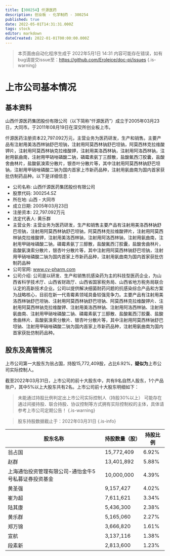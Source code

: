 ```yaml
---
title: [300254] 仟源医药
description: 创业板 - 化学制药 - 300254
published: true
date: 2022-05-01T14:31:31.000Z
tags: stock
editor: markdown
dateCreated: 2022-01-01T00:00:00.000Z
---
```


> 本页面由自动化程序生成于 2022年5月1日 14:31
> 内容可能存在错误，如有bug请提交issue至：https://github.com/Eroleice/doc-pi/issues
{.is-warning}

# 上市公司基本情况

## 基本资料

山西仟源医药集团股份有限公司（以下简称“仟源医药”）成立于2005年03月23日，大同市。于2011年08月19日在深交所创业板上市。

仟源医药注册资本22,797.092万元，主营业务为医药研发，生产和销售。主要产品有注射用美洛西林钠舒巴坦钠，注射用阿莫西林钠舒巴坦钠，阿莫西林克拉维酸钾片，注射用阿莫西林钠克拉维酸钾，注射用美洛西林钠，注射用阿洛西林钠，注射用氨曲南，注射用甲硝唑磷酸二钠，磷霉素氨丁三醇散，盐酸氟西汀胶囊，盐酸舍曲林片，盐酸氨溴索分散片，银杏叶分散片等，其中注射用阿莫西林钠舒巴坦钠，注射用甲硝唑磷酸二钠为国内首家上市新药品种，注射用氨曲南为国内首家获批仿制药品种。以下是详细信息：

- 公司名称: 山西仟源医药集团股份有限公司
- 股票代码: 300254.SZ
- 所在地: 山西 - 大同市
- 成立日期: 2005年03月23日
- 注册资本: 22,797.092万元
- 法定代表人: 黄乐群
- 主营业务: 主营业务为医药研发，生产和销售主要产品有注射用美洛西林钠舒巴坦钠，注射用阿莫西林钠舒巴坦钠，阿莫西林克拉维酸钾片，注射用阿莫西林钠克拉维酸钾，注射用美洛西林钠，注射用阿洛西林钠，注射用氨曲南，注射用甲硝唑磷酸二钠，磷霉素氨丁三醇散，盐酸氟西汀胶囊，盐酸舍曲林片，盐酸氨溴索分散片，银杏叶分散片等，其中注射用阿莫西林钠舒巴坦钠，注射用甲硝唑磷酸二钠为国内首家上市新药品种，注射用氨曲南为国内首家获批仿制药品种
- 公司官网: www.cy-pharm.com
- 公司介绍: 公司是以研发、生产和销售抗感染药为主的科技型医药企业，为山西省科学技术厅、山西省财政厅、山西省国家税务局、山西省地方税务局联合认定的高新技术企业。公司以提供解决细菌耐药问题的抗感染综合产品和方案为战略核心，目前在新一代青霉素领域具备较强竞争力。主要产品有注射用美洛西林钠舒巴坦钠、注射用阿莫西林钠舒巴坦钠、阿莫西林克拉维酸钾片、注射用阿莫西林钠克拉维酸钾、注射用美洛西林钠、注射用阿洛西林钠、注射用氨曲南、注射用甲硝唑磷酸二钠、磷霉素氨丁三醇散、盐酸氟西汀胶囊、盐酸舍曲林片、盐酸氨溴索分散片、银杏叶分散片等，其中注射用阿莫西林钠舒巴坦钠、注射用甲硝唑磷酸二钠为国内首家上市新药品种，注射用氨曲南为国内首家获批仿制药品种。


## 股东及高管情况

上市公司第一大股东为翁占国，持股15,772,409股，占比6.92%，**疑似为**上市公司实际控制人。

截至2022年03月31日，上市公司的前十大股东中，共有9名自然人股东，1个产品账户，其中5%以上大股东共有2名。上市公司前十大股东明细如下：

> 未能通过持股比例判定出上市公司实际控制人（持股30%以上）
> 可能存在通过间接持股、联合持股、协议控制等方式拥有实际控制权的主体，具体请参考上市公司定期公告！
{.is-warning}

> 股东持股数据截止于：2022年03月31日
{.is-info}

| 股东名称 | 持股数量（股） | 持股比例 |
| --- | --- | --- |
| 翁占国 | 15,772,409 | 6.92% |
| 赵群 | 13,401,892 | 5.88% |
| 上海通怡投资管理有限公司-通怡金牛5号私募证券投资基金 | 10,000,000 | 4.39% |
| 黄圣强 | 9,157,427 | 4.02% |
| 崔为超 | 7,611,621 | 3.34% |
| 陆其康 | 5,436,300 | 2.38% |
| 黄乐群 | 5,165,060 | 2.27% |
| 郑万锦 | 3,666,820 | 1.61% |
| 宣航 | 3,137,116 | 1.38% |
| 段素新 | 2,813,600 | 1.23% |




